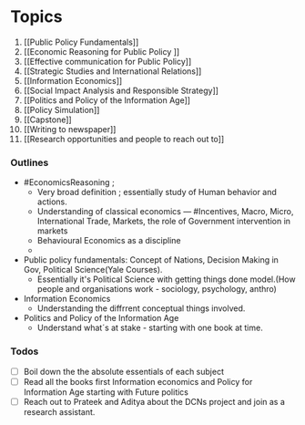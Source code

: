 # Topics

1. [[Public Policy Fundamentals]]
2. [[Economic Reasoning for Public Policy ]]
3. [[Effective communication for Public Policy]]
4. [[Strategic Studies and International Relations]]
5. [[Information Economics]]
6. [[Social Impact Analysis and Responsible Strategy]]
7. [[Politics and Policy of the Information Age]]
8. [[Policy Simulation]]
9. [[Capstone]]
10. [[Writing to newspaper]]
11. [[Research opportunities and people to reach out to]]


### Outlines
- #EconomicsReasoning ; 
	- Very broad definition ; essentially study of Human behavior and actions. 
	- Understanding of classical economics — #Incentives, Macro, Micro, International Trade, Markets, the role of Government intervention in markets
	- Behavioural Economics as a discipline
	- 
- Public policy fundamentals: Concept of Nations, Decision Making in Gov, Political Science(Yale Courses).
	- Essentially it's Political Science with getting things done model.(How people and organisations work - sociology, psychology, anthro)
- Information Economics
	- Understanding the diffrrent conceptual things involved.
- Politics and Policy of the Information Age
	- Understand what´s at stake - starting with one book at time.

### Todos
- [ ] Boil down the the absolute essentials of each subject
- [ ] Read all the books first Information economics and Policy for Information Age starting with Future politics
- [ ] Reach out to Prateek and Aditya about the DCNs project and join as a research assistant.
